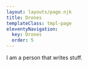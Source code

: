 ```yaml
---
layout: layouts/page.njk
title: Drones
templateClass: tmpl-page
eleventyNavigation:
  key: Drones
  order: 5
---
```


I am a person that writes stuff.
